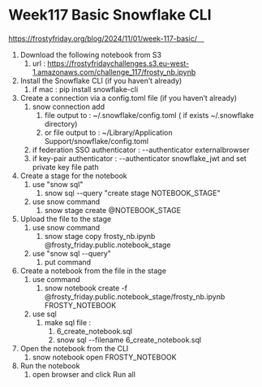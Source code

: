 # Week117 Basic Snowflake CLI

https://frostyfriday.org/blog/2024/11/01/week-117-basic/　

1. Download the following notebook from S3
   1. url : https://frostyfridaychallenges.s3.eu-west-1.amazonaws.com/challenge_117/frosty_nb.ipynb
2. Install the Snowflake CLI (if you haven’t already)
   1. if mac : pip install snowflake-cli
3. Create a connection via a config.toml file (if you haven’t already)
   1. snow connection add
      1. file output to : ~/.snowflake/config.toml ( if exists ~/.snowflake directory)
      2. or file output to : ~/Library/Application Support/snowflake/config.toml
   2. if federation SSO authenticator : --authenticator externalbrowser
   3. if key-pair authenticator : --authenticator snowflake_jwt and set private key file path
4. Create a stage for the notebook
   1. use "snow sql"
      1. snow sql --query "create stage NOTEBOOK_STAGE"
   2. use snow command
      1. snow stage create @NOTEBOOK_STAGE
5. Upload the file to the stage
   1. use snow command
      1. snow stage copy frosty_nb.ipynb @frosty_friday.public.notebook_stage
   2. use "snow sql --query"
      1. put command
6. Create a notebook from the file in the stage
   1. use command 
      1. snow notebook create -f @frosty_friday.public.notebook_stage/frosty_nb.ipynb FROSTY_NOTEBOOK
   2. use sql
      1. make sql file :
         1. 6_create_notebook.sql
         2. snow sql --filename 6_create_notebook.sql
7. Open the notebook from the CLI
   1. snow notebook open FROSTY_NOTEBOOK
8. Run the notebook
   1. open browser and click Run all
